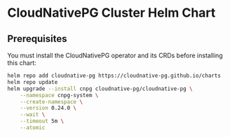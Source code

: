 # CloudNativePG Cluster Helm Chart

## Prerequisites

You must install the CloudNativePG operator and its CRDs before installing this chart:

```bash
helm repo add cloudnative-pg https://cloudnative-pg.github.io/charts
helm repo update
helm upgrade --install cnpg cloudnative-pg/cloudnative-pg \
    --namespace cnpg-system \
    --create-namespace \
    --version 0.24.0 \
    --wait \
    --timeout 5m \
    --atomic
